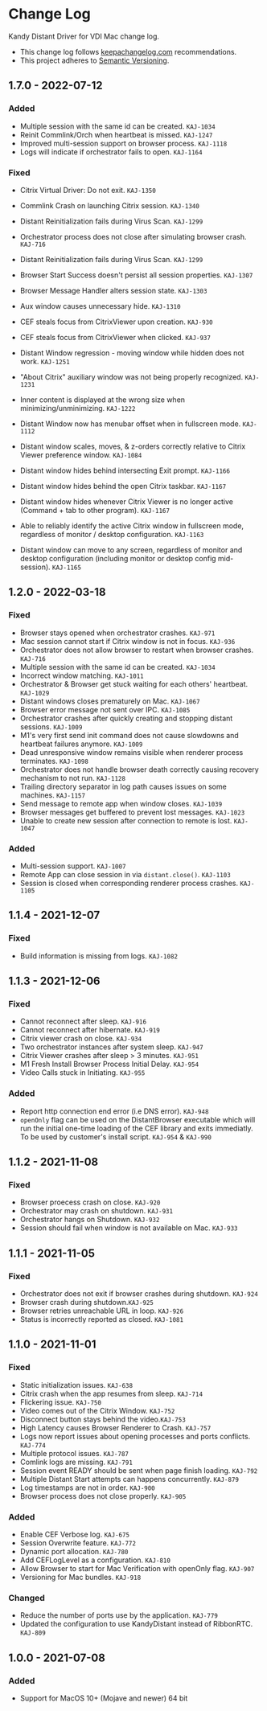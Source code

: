# Change Log

Kandy Distant Driver for VDI Mac change log.

- This change log follows [keepachangelog.com](http://keepachangelog.com/) recommendations.
- This project adheres to [Semantic Versioning](http://semver.org/).

## 1.7.0 - 2022-07-12

### Added
- Multiple session with the same id can be created. `KAJ-1034`
- Reinit Commlink/Orch when heartbeat is missed. `KAJ-1247`
- Improved multi-session support on browser process. `KAJ-1118`
- Logs will indicate if orchestrator fails to open. `KAJ-1164`

### Fixed
- Citrix Virtual Driver: Do not exit. `KAJ-1350`
- Commlink Crash on launching Citrix session. `KAJ-1340`
- Distant Reinitialization fails during Virus Scan. `KAJ-1299`
- Orchestrator process does not close after simulating browser crash. `KAJ-716`
- Distant Reinitialization fails during Virus Scan. `KAJ-1299`
- Browser Start Success doesn't persist all session properties. `KAJ-1307`
- Browser Message Handler alters session state. `KAJ-1303`

- Aux window causes unnecessary hide. `KAJ-1310`
- CEF steals focus from CitrixViewer upon creation. `KAJ-930`
- CEF steals focus from CitrixViewer when clicked. `KAJ-937`
- Distant Window regression - moving window while hidden does not work. `KAJ-1251`
- "About Citrix" auxiliary window was not being properly recognized. `KAJ-1231`
- Inner content is displayed at the wrong size when minimizing/unminimizing. `KAJ-1222`
- Distant Window now has menubar offset when in fullscreen mode. `KAJ-1112`
- Distant window scales, moves, & z-orders correctly relative to Citrix Viewer preference window. `KAJ-1084`
- Distant window hides behind intersecting Exit prompt. `KAJ-1166`
- Distant window hides behind the open Citrix taskbar. `KAJ-1167`
- Distant window hides whenever Citrix Viewer is no longer active (Command + tab to other program). `KAJ-1167`
- Able to reliably identify the active Citrix window in fullscreen mode, regardless of monitor / desktop configuration. `KAJ-1163`
- Distant window can move to any screen, regardless of monitor and desktop configuration (including monitor or desktop config mid-session). `KAJ-1165`


## 1.2.0 - 2022-03-18

### Fixed
- Browser stays opened when orchestrator crashes. `KAJ-971`
- Mac session cannot start if Citrix window is not in focus. `KAJ-936`
- Orchestrator does not allow browser to restart when browser crashes. `KAJ-716`
- Multiple session with the same id can be created. `KAJ-1034`
- Incorrect window matching. `KAJ-1011`
- Orchestrator & Browser get stuck waiting for each others' heartbeat. `KAJ-1029`
- Distant windows closes prematurely on Mac. `KAJ-1067`
- Browser error message not sent over IPC. `KAJ-1085`
- Orchestrator crashes after quickly creating and stopping distant sessions. `KAJ-1009`
- M1's very first send init command does not cause slowdowns and heartbeat failures anymore. `KAJ-1009`
- Dead unresponsive window remains visible when renderer process terminates. `KAJ-1098`
- Orchestrator does not handle browser death correctly causing recovery mechanism to not run. `KAJ-1128`
- Trailing directory separator in log path causes issues on some machines. `KAJ-1157`
- Send message to remote app when window closes. `KAJ-1039`
- Browser messages get buffered to prevent lost messages. `KAJ-1023`
- Unable to create new session after connection to remote is lost. `KAJ-1047`

### Added
- Multi-session support. `KAJ-1007`
- Remote App can close session in via `distant.close()`. `KAJ-1103`
- Session is closed when corresponding renderer process crashes. `KAJ-1105`

## 1.1.4 - 2021-12-07

### Fixed

- Build information is missing from logs. `KAJ-1082`

## 1.1.3 - 2021-12-06

### Fixed

- Cannot reconnect after sleep. `KAJ-916`
- Cannot reconnect after hibernate. `KAJ-919`
- Citrix viewer crash on close. `KAJ-934`
- Two orchestrator instances after system sleep. `KAJ-947`
- Citrix Viewer crashes after sleep > 3 minutes. `KAJ-951`
- M1 Fresh Install Browser Process Initial Delay. `KAJ-954`
- Video Calls stuck in Initiating. `KAJ-955`

### Added

- Report http connection end error (i.e DNS error). `KAJ-948`
- `openOnly` flag can be used on the DistantBrowser executable which will run the initial one-time loading of the CEF library and exits immediatly. To be used by customer's install script. `KAJ-954` & `KAJ-990`

## 1.1.2 - 2021-11-08

### Fixed

- Browser proecess crash on close. `KAJ-920`
- Orchestrator may crash on shutdown. `KAJ-931`
- Orchestrator hangs on Shutdown. `KAJ-932`
- Session should fail when window is not available on Mac. `KAJ-933`

## 1.1.1 - 2021-11-05

### Fixed

- Orchestrator does not exit if browser crashes during shutdown. `KAJ-924`
- Browser crash during shutdown.`KAJ-925`
- Browser retries unreachable URL in loop. `KAJ-926`
- Status is incorrectly reported as closed. `KAJ-1081`

## 1.1.0 - 2021-11-01

### Fixed

- Static initialization issues. `KAJ-638`
- Citrix crash when the app resumes from sleep. `KAJ-714`
- Flickering issue. `KAJ-750`
- Video comes out of the Citrix Window. `KAJ-752`
- Disconnect button stays behind the video.`KAJ-753`
- High Latency causes Browser Renderer to Crash. `KAJ-757`
- Logs now report issues about opening processes and ports conflicts. `KAJ-774`
- Multiple protocol issues. `KAJ-787`
- Comlink logs are missing. `KAJ-791`
- Session event READY should be sent when page finish loading. `KAJ-792`
- Multiple Distant Start attempts can happens concurrently. `KAJ-879`
- Log timestamps are not in order. `KAJ-900`
- Browser process does not close properly. `KAJ-905`

### Added

- Enable CEF Verbose log. `KAJ-675`
- Session Overwrite feature. `KAJ-772`
- Dynamic port allocation. `KAJ-780`
- Add CEFLogLevel as a configuration. `KAJ-810`
- Allow Browser to start for Mac Verification with openOnly flag. `KAJ-907`
- Versioning for Mac bundles. `KAJ-918`

### Changed

- Reduce the number of ports use by the application. `KAJ-779`
- Updated the configuration to use KandyDistant instead of RibbonRTC. `KAJ-809`

## 1.0.0 - 2021-07-08

### Added

- Support for MacOS 10+ (Mojave and newer) 64 bit
